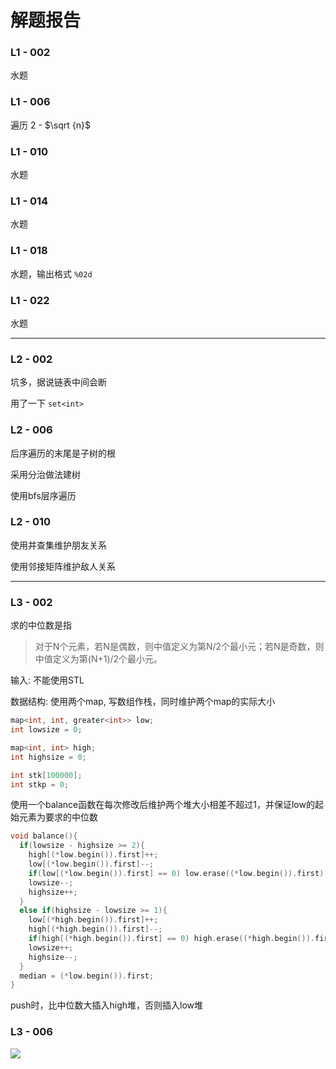 # 解题报告

### L1 - 002

水题

### L1 - 006

遍历 2 - $\sqrt {n}$

### L1 - 010

水题

### L1 - 014

水题

### L1 - 018

水题，输出格式 `%02d`

### L1 - 022

水题

---

### L2 - 002

坑多，据说链表中间会断

用了一下 `set<int>`

### L2 - 006

后序遍历的末尾是子树的根

采用分治做法建树

使用bfs层序遍历

### L2 - 010

使用并查集维护朋友关系

使用邻接矩阵维护敌人关系

---

### L3 - 002

求的中位数是指

> 对于N个元素，若N是偶数，则中值定义为第N/2个最小元；若N是奇数，则中值定义为第(N+1)/2个最小元。

输入: 不能使用STL

数据结构: 使用两个map, 写数组作栈，同时维护两个map的实际大小

```c++
map<int, int, greater<int>> low;
int lowsize = 0;

map<int, int> high;
int highsize = 0;

int stk[100000];
int stkp = 0;
```

使用一个balance函数在每次修改后维护两个堆大小相差不超过1，并保证low的起始元素为要求的中位数

```c++
void balance(){
  if(lowsize - highsize >= 2){
    high[(*low.begin()).first]++;
    low[(*low.begin()).first]--;
    if(low[(*low.begin()).first] == 0) low.erase((*low.begin()).first);
    lowsize--;
    highsize++;
  }
  else if(highsize - lowsize >= 1){
    low[(*high.begin()).first]++;
    high[(*high.begin()).first]--;
    if(high[(*high.begin()).first] == 0) high.erase((*high.begin()).first);
    lowsize++;
    highsize--;
  }
  median = (*low.begin()).first;
}
```

push时，比中位数大插入high堆，否则插入low堆

### L3 - 006

![](http://sxb.moe/wp-content/uploads/2016/06/%E6%88%91%E5%A5%BD%E8%8F%9C%E5%95%8A.jpg)